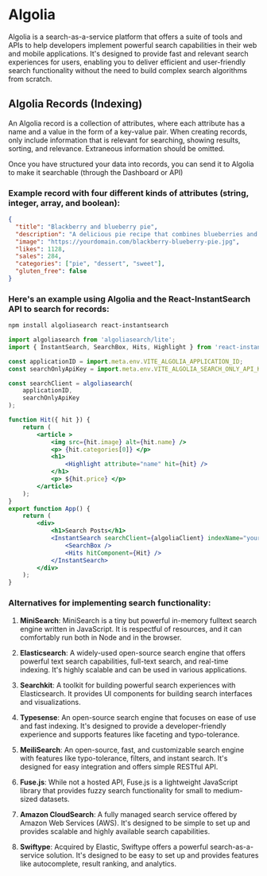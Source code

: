 # Algolia
Algolia is a search-as-a-service platform that offers a suite of tools and APIs to help developers implement powerful search capabilities in their web and mobile applications. It's designed to provide fast and relevant search experiences for users, enabling you to deliver efficient and user-friendly search functionality without the need to build complex search algorithms from scratch.

## Algolia Records (Indexing)
An Algolia record is a collection of attributes, where each attribute has a name and a value in the form of a key-value pair. When creating records, only include information that is relevant for searching, showing results, sorting, and relevance. Extraneous information should be omitted.

Once you have structured your data into records, you can send it to Algolia to make it searchable (through the Dashboard or API)

### Example record with four different kinds of attributes (string, integer, array, and boolean):
```json
{
  "title": "Blackberry and blueberry pie",
  "description": "A delicious pie recipe that combines blueberries and blackberries.",
  "image": "https://yourdomain.com/blackberry-blueberry-pie.jpg",
  "likes": 1128,
  "sales": 284,
  "categories": ["pie", "dessert", "sweet"],
  "gluten_free": false
}
```

### Here's an example using Algolia and the React-InstantSearch API to search for records:
```bash
npm install algoliasearch react-instantsearch
```


```jsx
import algoliasearch from 'algoliasearch/lite';
import { InstantSearch, SearchBox, Hits, Highlight } from 'react-instantsearch';

const applicationID = import.meta.env.VITE_ALGOLIA_APPLICATION_ID;
const searchOnlyApiKey = import.meta.env.VITE_ALGOLIA_SEARCH_ONLY_API_KEY;

const searchClient = algoliasearch(
    applicationID,
    searchOnlyApiKey
);

function Hit({ hit }) {
    return (
        <article >
            <img src={hit.image} alt={hit.name} />
            <p> {hit.categories[0]} </p>
            <h1> 
                <Highlight attribute="name" hit={hit} />
            </h1>
            <p> ${hit.price} </p>
        </article>
    );
}
export function App() {
    return (
        <div>
            <h1>Search Posts</h1>
            <InstantSearch searchClient={algoliaClient} indexName="your_index_name">
                <SearchBox />
                <Hits hitComponent={Hit} />
            </InstantSearch>
        </div>
    );
}
```

### Alternatives for implementing search functionality:
1. **MiniSearch**: MiniSearch is a tiny but powerful in-memory fulltext search engine written in JavaScript. It is respectful of resources, and it can comfortably run both in Node and in the browser.

2. **Elasticsearch**: A widely-used open-source search engine that offers powerful text search capabilities, full-text search, and real-time indexing. It's highly scalable and can be used in various applications.

3. **Searchkit**: A toolkit for building powerful search experiences with Elasticsearch. It provides UI components for building search interfaces and visualizations.

4. **Typesense**: An open-source search engine that focuses on ease of use and fast indexing. It's designed to provide a developer-friendly experience and supports features like faceting and typo-tolerance.

5. **MeiliSearch**: An open-source, fast, and customizable search engine with features like typo-tolerance, filters, and instant search. It's designed for easy integration and offers simple RESTful API.

6. **Fuse.js**: While not a hosted API, Fuse.js is a lightweight JavaScript library that provides fuzzy search functionality for small to medium-sized datasets.

7. **Amazon CloudSearch**: A fully managed search service offered by Amazon Web Services (AWS). It's designed to be simple to set up and provides scalable and highly available search capabilities.

8. **Swiftype**: Acquired by Elastic, Swiftype offers a powerful search-as-a-service solution. It's designed to be easy to set up and provides features like autocomplete, result ranking, and analytics.